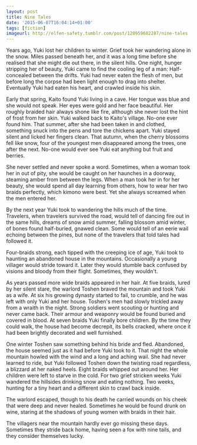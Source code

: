 ```yaml
---
layout: post
title: Nine Tales
date: '2015-06-07T16:04:14+01:00'
tags: [fiction]
imageurl: http://elfen-safety.tumblr.com/post/120959682287/nine-tales
---
```

Years ago, Yuki lost her children to winter. Grief took her wandering alone in the snow. Miles passed beneath her, and it was a long time before she realised that she might die out there, in the silent hills. One night, hunger stripping her of beauty, Yuki came to find the cooling leg of a man: Half-concealed between the drifts. Yuki had never eaten the flesh of men, but before long the corpse had been light enough to drag into shelter. Eventually Yuki had eaten his heart, and crawled inside his skin.

<!--more-->

Early that spring, Kaito found Yuki living in a cave. Her tongue was blue and she would not speak. Her eyes were gold and her face beautiful. Her roughly braided hair always shone like fire, although she never lost the hint of frost from her skin. Yuki walked back to Kaito's village. No-one ever found him. That summer, after she had been taken in and clothed, something snuck into the pens and tore the chickens apart. Yuki stayed silent and licked her fingers clean. That autumn, when the cherry blossoms fell like snow, four of the youngest men disappeared among the trees, one after the next. No-one would ever see Yuki eat anything but fruit and berries.

She never settled and never spoke a word. Sometimes, when a woman took her in out of pity, she would be caught on her haunches in a doorway, steaming amber from between the legs. When a man took her in for her beauty, she would spend all day learning from others, how to wear her two braids perfectly, which kimono were best. Yet she always screamed when the men entered her.

By the next year Yuki took to wandering the hills much of the time. Travelers, when travelers survived the road, would tell of dancing fire out in the same hills, dreams of snow amid summer, falling blossom amid winter, of bones found half-buried, gnawed clean. Some would tell of an eerie wail echoing between the pines, but none of the travelers that told tales had followed it.

Four-braids strong, each tipped with the creeping ice of age, Yuki took to haunting an abandoned house in the mountains. Occasionally a young villager would stride toward it. Later they would stumble back confused by visions and bloody from their flight. Sometimes, they wouldn't.

As years passed more wide braids appeared in her hair. At five braids, lured by her silent stare, the warlord Toshen braved the mountain and took Yuki as a wife. At six his growing dynasty started to fail, to crumble, and he was left with only Yuki and her house. Toshen's men had slowly trickled away from a wraith in the night. Strong soldiers went scouting or hunting and never came back. Their armour and weaponry would be found buried and covered in blood. At seven braids Yuki finally bore children. By the time they could walk, the house had become decrepit, its bells cracked, where once it had been brightly decorated and well furnished.

One winter Toshen saw something behind his bride and fled. Abandoned, the house seemed just as it had before Yuki took to it. That night the whole mountain howled with the wind and a long and aching wail. She had never learned to ride, but Yuki followed Toshen down the twisting road regardless, a blizzard at her naked heels. Eight braids whipped out around her. Her children were left to starve in the cold. For two grief stricken weeks Yuki wandered the hillsides drinking snow and eating nothing. Two weeks, hunting for a tiny heart and a different skin to crawl back inside.  

The warlord escaped, though to his death he carried wounds on his cheek that were deep and never healed. Sometimes he would be found drunk on wine, staring at the shadows of young women with braids in their hair.

The villagers near the mountain hardly ever go missing these days. Sometimes they stride back home, having seen a fox with nine tails, and they consider themselves lucky.
